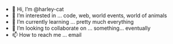 - 👋 Hi, I’m @harley-cat
- 👀 I’m interested in ...
      code, web, world events, world of animals
- 🌱 I’m currently learning ...
      pretty much everything
- 💞️ I’m looking to collaborate on ...
      something... eventually
- 📫 How to reach me ...
      email

<!---
harley-cat/harley-cat is a ✨ special ✨ repository because its `README.md` (this file) appears on your GitHub profile.
You can click the Preview link to take a look at your changes.
--->
